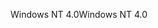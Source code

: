 <span data-ttu-id="f458b-101">Windows NT 4.0</span><span class="sxs-lookup"><span data-stu-id="f458b-101">Windows NT 4.0</span></span>